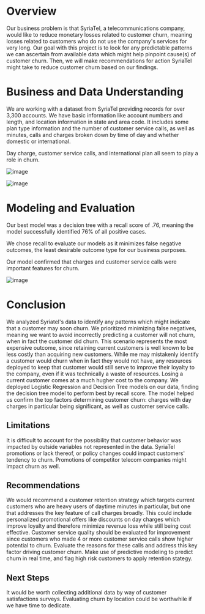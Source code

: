 # Overview

Our business problem is that SyriaTel, a telecommunications company, would like to reduce monetary losses related to customer churn, meaning losses related to customers who do not use the company's services for very long. Our goal with this project is to look for any predictable patterns we can ascertain from available data which might help pinpoint cause(s) of customer churn. Then, we will make recommendations for action SyriaTel might take to reduce customer churn based on our findings.

# Business and Data Understanding

We are working with a dataset from SyriaTel providing records for over 3,300 accounts. We have basic information like account numbers and length, and location information in state and area code. It includes some plan type information and the number of customer service calls, as well as minutes, calls and charges broken down by time of day and whether domestic or international.

Day charge, customer service calls, and international plan all seem to play a role in churn.

![image](https://github.com/user-attachments/assets/43a1044f-3559-4e2d-9e5e-08b2d3f0260a)


![image](https://github.com/user-attachments/assets/fdd359db-b0a7-4f92-ad8d-eef7456e10b4)


# Modeling and Evaluation

Our best model was a decision tree with a recall score of .76, meaning the model successfully identified 76% of all positive cases.

We chose recall to evaluate our models as it minimizes false negative outcomes, the least desirable outcome type for our business purposes.

Our model confirmed that charges and customer service calls were important features for churn.

![image](https://github.com/user-attachments/assets/91b3bddb-e08d-472b-b5b9-e61a147fe81c)


# Conclusion

We analyzed Syriatel's data to identify any patterns which might indicate that a customer may soon churn. We prioritized minimizing false negatives, meaning we want to avoid incorrectly predicting a customer will not churn, when in fact the customer did churn. This scenario represents the most expensive outcome, since retaining current customers is well known to be less costly than acquiring new customers. While me may mistakenly identify a customer would churn when in fact they would not have, any resources deployed to keep that customer would still serve to improve their loyalty to the company, even if it was technically a waste of resources. Losing a current customer comes at a much hugher cost to the company.
We deployed Logistic Regression and Decision Tree models on our data, finding the decision tree model to perform best by recall score.
The model helped us confirm the top factors determining customer churn: charges with day charges in particular being significant, as well as customer service calls.

## Limitations

It is difficult to account for the possibility that customer behavior was impacted by outside variables not represented in the data. SyriaTel promotions or lack thereof, or policy changes could impact customers' tendency to churn. Promotions of competitor telecom companies might impact churn as well.

## Recommendations

We would recommend a customer retention strategy which targets current customers who are heavy users of daytime minutes in particular, but one that addresses the key feature of call charges broadly. This could include personalized promotional offers like discounts on day charges which improve loyalty and therefore minimize revenue loss while still being cost effective.
Customer service quality should be evaluated for improvement since customers who made 4 or more customer service calls show higher potential to churn. Evaluate the reasons for these calls and address this key factor driving customer churn.
Make use of predictive modeling to predict churn in real time, and flag high risk customers to apply retention stategy.

## Next Steps

It would be worth collecting additional data by way of customer satisfactions surveys.
Evaluating churn by location could be worthwhile if we have time to dedicate.
